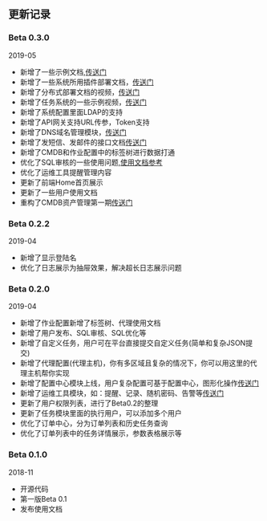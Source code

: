 
## 更新记录

### Beta 0.3.0

2019-05

- 新增了一些示例文档,[传送门](http://docs.opendevops.cn/zh/latest/example_docs.html)
- 新增了一些系统所用插件部署文档，[传送门](http://docs.opendevops.cn/zh/latest/plugin_docs.html)
- 新增了分布式部署文档的视频，[传送门](https://www.bilibili.com/video/av53446517?from=search&seid=9723107510306377510)
- 新增了任务系统的一些示例视频，[传送门](https://www.bilibili.com/video/av53424572/)
- 新增了系统配置里面LDAP的支持
- 新增了API网关支持URL传参，Token支持
- 新增了DNS域名管理模块，[传送门](https://github.com/opendevops-cn/codo-dns)
- 新增了发短信、发邮件的接口文档[传送门](#)
- 新增了CMDB和作业配置中的标签树进行数据打通
- 优化了SQL审核的一些使用问题,[使用文档参考](#)
- 优化了运维工具提醒管理内容
- 更新了前端Home首页展示
- 更新了一些用户使用文档
- 重构了CMDB资产管理第一期[传送门](https://github.com/opendevops-cn/codo-cmdb)


### Beta 0.2.2

2019-04

- 新增了显示登陆名
- 优化了日志展示为抽屉效果，解决超长日志展示问题



### Beta 0.2.0

2019-04

- 新增了作业配置新增了标签树、代理使用文档
- 新增了用户发布、SQL审核、SQL优化等
- 新增了自定义任务，用户可在平台直接提交自定义任务(简单和复杂JSON提交)
- 新增了代理配置(代理主机)，你有多区域且复杂的情况下，你可以用这里的代理主机帮你实现
- 新增了配置中心模块上线，用户复杂配置可基于配置中心，图形化操作[传送门](https://github.com/opendevops-cn/kerrigan)
- 新增了运维工具模块，如：提醒、记录、随机密码、告警等[传送门](https://github.com/opendevops-cn/codo-tools)
- 更新了用户权限列表，进行了Beta0.2的整理
- 更新了任务模块里面的执行用户，可以添加多个用户
- 优化了订单中心，分为订单列表和历史任务查询
- 优化了订单列表中的任务详情展示，参数表格展示等


### Beta 0.1.0

2018-11

- 开源代码
- 第一版Beta 0.1
- 发布使用文档
